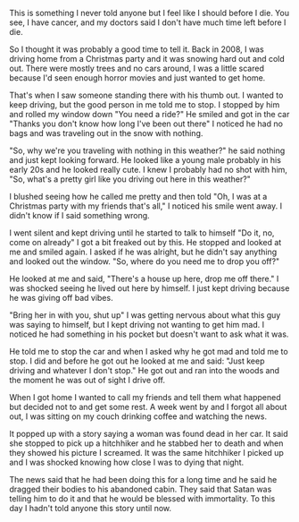 This is something I never told anyone but I feel like I should before I die. You see, I have cancer, and my doctors said I don't have much time left before I die.

So I thought it was probably a good time to tell it. Back in 2008, I was driving home from a Christmas party and it was snowing hard out and cold out. There were mostly trees and no cars around, I was a little scared because I'd seen enough horror movies and just wanted to get home.

That's when I saw someone standing there with his thumb out. I wanted to keep driving, but the good person in me told me to stop. I stopped by him and rolled my window down "You need a ride?" He smiled and got in the car "Thanks you don't know how long I've been out there" I noticed he had no bags and was traveling out in the snow with nothing.

"So, why we're you traveling with nothing in this weather?" he said nothing and just kept looking forward. He looked like a young male probably in his early 20s and he looked really cute. I knew I probably had no shot with him, "So, what's a pretty girl like you driving out here in this weather?" 

I blushed seeing how he called me pretty and then told "Oh, I was at a Christmas party with my friends that's all," I noticed his smile went away. I didn't know if I said something wrong.

I went silent and kept driving until he started to talk to himself "Do it, no, come on already" I got a bit freaked out by this. He stopped and looked at me and smiled again. I asked if he was alright, but he didn't say anything and looked out the window. "So, where do you need me to drop you off?"

He looked at me and said, "There's a house up here, drop me off there." I was shocked seeing he lived out here by himself. I just kept driving because he was giving off bad vibes. 

"Bring her in with you, shut up" I was getting nervous about what this guy was saying to himself, but I kept driving not wanting to get him mad. I noticed he had something in his pocket but doesn't want to ask what it was.

He told me to stop the car and when I asked why he got mad and told me to stop. I did and before he got out he looked at me and said: "Just keep driving and whatever I don't stop." He got out and ran into the woods and the moment he was out of sight I drive off.

When I got home I wanted to call my friends and tell them what happened but decided not to and get some rest. A week went by and I forgot all about out, I was sitting on my couch drinking coffee and watching the news.

 It popped up with a story saying a woman was found dead in her car. It said she stopped to pick up a hitchhiker and he stabbed her to death and when they showed his picture I screamed. It was the same hitchhiker I picked up and I was shocked knowing how close I was to dying that night.

The news said that he had been doing this for a long time and he said he dragged their bodies to his abandoned cabin. They said that Satan was telling him to do it and that he would be blessed with immortality. To this day I hadn't told anyone this story until now.